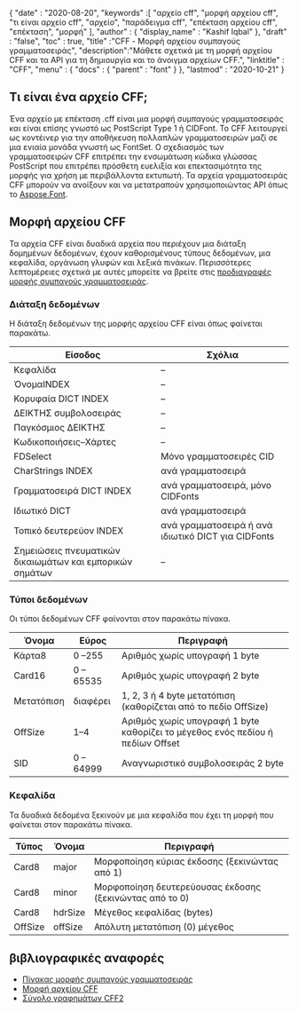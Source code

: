 {
  "date" : "2020-08-20",
  "keywords" :[ "αρχείο cff", "μορφή αρχείου cff", "τι είναι αρχείο cff", "αρχείο", "παράδειγμα cff", "επέκταση αρχείου cff", "επέκταση", "μορφή" ],
  "author" : {
    "display_name" : "Kashif Iqbal"
},
  "draft" : "false",
  "toc" : true,
  "title" :"CFF - Μορφή αρχείου συμπαγούς γραμματοσειράς",
  "description":"Μάθετε σχετικά με τη μορφή αρχείου CFF και τα API για τη δημιουργία και το άνοιγμα αρχείων CFF.",
  "linktitle" : "CFF",
  "menu" : {
    "docs" : {
      "parent" : "font"
}
},
  "lastmod" : "2020-10-21"
}

## Τι είναι ένα αρχείο CFF;

Ένα αρχείο με επέκταση .cff είναι μια μορφή συμπαγούς γραμματοσειράς και είναι επίσης γνωστό ως PostScript Type 1 ή CIDFont. Το CFF λειτουργεί ως κοντέινερ για την αποθήκευση πολλαπλών γραμματοσειρών μαζί σε μια ενιαία μονάδα γνωστή ως FontSet. Ο σχεδιασμός των γραμματοσειρών CFF επιτρέπει την ενσωμάτωση κώδικα γλώσσας PostScript που επιτρέπει πρόσθετη ευελιξία και επεκτασιμότητα της μορφής για χρήση με περιβάλλοντα εκτυπωτή. Τα αρχεία γραμματοσειράς CFF μπορούν να ανοίξουν και να μετατραπούν χρησιμοποιώντας API όπως το [Aspose.Font](https://products.aspose.com/font).

## Μορφή αρχείου CFF

Τα αρχεία CFF είναι δυαδικά αρχεία που περιέχουν μια διάταξη δομημένων δεδομένων, έχουν καθορισμένους τύπους δεδομένων, μια κεφαλίδα, οργάνωση γλυφών και λεξικά πινάκων. Περισσότερες λεπτομέρειες σχετικά με αυτές μπορείτε να βρείτε στις [προδιαγραφές μορφής συμπαγούς γραμματοσειράς](https://learn.microsoft.com/en-us/typography/opentype/spec/cff).

### Διάταξη δεδομένων
Η διάταξη δεδομένων της μορφής αρχείου CFF είναι όπως φαίνεται παρακάτω.

|Είσοδος|Σχόλια|
---|---|
|Κεφαλίδα|–|
|ΌνομαINDEX|–|
|Κορυφαία DICT INDEX|–|
|ΔΕΙΚΤΗΣ συμβολοσειράς|–|
|Παγκόσμιος ΔΕΙΚΤΗΣ|–|
|Κωδικοποιήσεις–Χάρτες|–|
|FDSelect|Μόνο γραμματοσειρές CID|
|CharStrings INDEX|ανά γραμματοσειρά|
|Γραμματοσειρά DICT INDEX|ανά γραμματοσειρά, μόνο CIDFonts|
|Ιδιωτικό DICT|ανά γραμματοσειρά|
|Τοπικό δευτερεύον INDEX|ανά γραμματοσειρά ή ανά ιδιωτικό DICT για CIDFonts|
|Σημειώσεις πνευματικών δικαιωμάτων και εμπορικών σημάτων|–|

### Τύποι δεδομένων

Οι τύποι δεδομένων CFF φαίνονται στον παρακάτω πίνακα.

|Όνομα|Εύρος|Περιγραφή|
---|---|---|
|Κάρτα8|0 –255|Αριθμός χωρίς υπογραφή 1 byte|
|Card16|0 – 65535|Αριθμός χωρίς υπογραφή 2 byte|
|Μετατόπιση|διαφέρει|1, 2, 3 ή 4 byte μετατόπιση (καθορίζεται από το πεδίο OffSize)|
|OffSize|1–4|Αριθμός χωρίς υπογραφή 1 byte καθορίζει το μέγεθος ενός πεδίου ή πεδίων Offset|
|SID|0 – 64999|Αναγνωριστικό συμβολοσειράς 2 byte|

### Κεφαλίδα

Τα δυαδικά δεδομένα ξεκινούν με μια κεφαλίδα που έχει τη μορφή που φαίνεται στον παρακάτω πίνακα.

|Τύπος|Όνομα|Περιγραφή|
---|---|---|
|Card8|major|Μορφοποίηση κύριας έκδοσης (ξεκινώντας από 1)|
|Card8|minor|Μορφοποίηση δευτερεύουσας έκδοσης (ξεκινώντας από το 0)|
|Card8|hdrSize| Μέγεθος κεφαλίδας (bytes)|
|OffSize|offSize|Απόλυτη μετατόπιση (0) μέγεθος|

## βιβλιογραφικές αναφορές

* [Πίνακας μορφής συμπαγούς γραμματοσειράς](https://learn.microsoft.com/en-us/typography/opentype/spec/cff)
* [Μορφή αρχείου CFF](https://adobe-type-tools.github.io/font-tech-notes/pdfs/5176.CFF.pdf)
* [Σύνολο γραφημάτων CFF2](https://learn.microsoft.com/en-us/typography/opentype/spec/cff2charstr)

